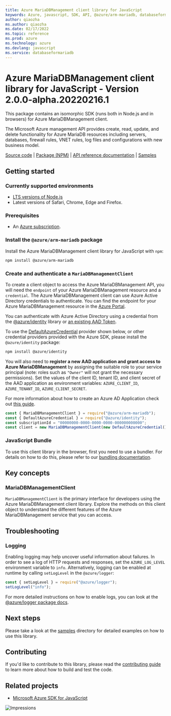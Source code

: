 ```yaml
---
title: Azure MariaDBManagement client library for JavaScript
keywords: Azure, javascript, SDK, API, @azure/arm-mariadb, databaseformariadb
author: qiaozha
ms.author: qiaozha
ms.date: 02/17/2022
ms.topic: reference
ms.prod: azure
ms.technology: azure
ms.devlang: javascript
ms.service: databaseformariadb
---
```

# Azure MariaDBManagement client library for JavaScript - Version 2.0.0-alpha.20220216.1 


This package contains an isomorphic SDK (runs both in Node.js and in browsers) for Azure MariaDBManagement client.

The Microsoft Azure management API provides create, read, update, and delete functionality for Azure MariaDB resources including servers, databases, firewall rules, VNET rules, log files and configurations with new business model.

[Source code](https://github.com/Azure/azure-sdk-for-js/tree/main/sdk/mariadb/arm-mariadb) |
[Package (NPM)](https://www.npmjs.com/package/@azure/arm-mariadb) |
[API reference documentation](https://docs.microsoft.com/javascript/api/@azure/arm-mariadb) |
[Samples](https://github.com/Azure-Samples/azure-samples-js-management)

## Getting started

### Currently supported environments

- [LTS versions of Node.js](https://nodejs.org/about/releases/)
- Latest versions of Safari, Chrome, Edge and Firefox.

### Prerequisites

- An [Azure subscription][azure_sub].

### Install the `@azure/arm-mariadb` package

Install the Azure MariaDBManagement client library for JavaScript with `npm`:

```bash
npm install @azure/arm-mariadb
```

### Create and authenticate a `MariaDBManagementClient`

To create a client object to access the Azure MariaDBManagement API, you will need the `endpoint` of your Azure MariaDBManagement resource and a `credential`. The Azure MariaDBManagement client can use Azure Active Directory credentials to authenticate.
You can find the endpoint for your Azure MariaDBManagement resource in the [Azure Portal][azure_portal].

You can authenticate with Azure Active Directory using a credential from the [@azure/identity][azure_identity] library or [an existing AAD Token](https://github.com/Azure/azure-sdk-for-js/blob/master/sdk/identity/identity/samples/AzureIdentityExamples.md#authenticating-with-a-pre-fetched-access-token).

To use the [DefaultAzureCredential][defaultazurecredential] provider shown below, or other credential providers provided with the Azure SDK, please install the `@azure/identity` package:

```bash
npm install @azure/identity
```

You will also need to **register a new AAD application and grant access to Azure MariaDBManagement** by assigning the suitable role to your service principal (note: roles such as `"Owner"` will not grant the necessary permissions).
Set the values of the client ID, tenant ID, and client secret of the AAD application as environment variables: `AZURE_CLIENT_ID`, `AZURE_TENANT_ID`, `AZURE_CLIENT_SECRET`.

For more information about how to create an Azure AD Application check out [this guide](https://docs.microsoft.com/azure/active-directory/develop/howto-create-service-principal-portal).

```javascript
const { MariaDBManagementClient } = require("@azure/arm-mariadb");
const { DefaultAzureCredential } = require("@azure/identity");
const subscriptionId = "00000000-0000-0000-0000-000000000000";
const client = new MariaDBManagementClient(new DefaultAzureCredential(), subscriptionId);
```


### JavaScript Bundle
To use this client library in the browser, first you need to use a bundler. For details on how to do this, please refer to our [bundling documentation](https://aka.ms/AzureSDKBundling).

## Key concepts

### MariaDBManagementClient

`MariaDBManagementClient` is the primary interface for developers using the Azure MariaDBManagement client library. Explore the methods on this client object to understand the different features of the Azure MariaDBManagement service that you can access.

## Troubleshooting

### Logging

Enabling logging may help uncover useful information about failures. In order to see a log of HTTP requests and responses, set the `AZURE_LOG_LEVEL` environment variable to `info`. Alternatively, logging can be enabled at runtime by calling `setLogLevel` in the `@azure/logger`:

```javascript
const { setLogLevel } = require("@azure/logger");
setLogLevel("info");
```

For more detailed instructions on how to enable logs, you can look at the [@azure/logger package docs](https://github.com/Azure/azure-sdk-for-js/tree/main/sdk/core/logger).

## Next steps

Please take a look at the [samples](https://github.com/Azure-Samples/azure-samples-js-management) directory for detailed examples on how to use this library.

## Contributing

If you'd like to contribute to this library, please read the [contributing guide](https://github.com/Azure/azure-sdk-for-js/blob/main/CONTRIBUTING.md) to learn more about how to build and test the code.

## Related projects

- [Microsoft Azure SDK for JavaScript](https://github.com/Azure/azure-sdk-for-js)

![Impressions](https://azure-sdk-impressions.azurewebsites.net/api/impressions/azure-sdk-for-js%2Fsdk%2Fmariadb%2Farm-mariadb%2FREADME.png)

[azure_cli]: https://docs.microsoft.com/cli/azure
[azure_sub]: https://azure.microsoft.com/free/
[azure_sub]: https://azure.microsoft.com/free/
[azure_portal]: https://portal.azure.com
[azure_identity]: https://github.com/Azure/azure-sdk-for-js/tree/main/sdk/identity/identity
[defaultazurecredential]: https://github.com/Azure/azure-sdk-for-js/tree/main/sdk/identity/identity#defaultazurecredential

